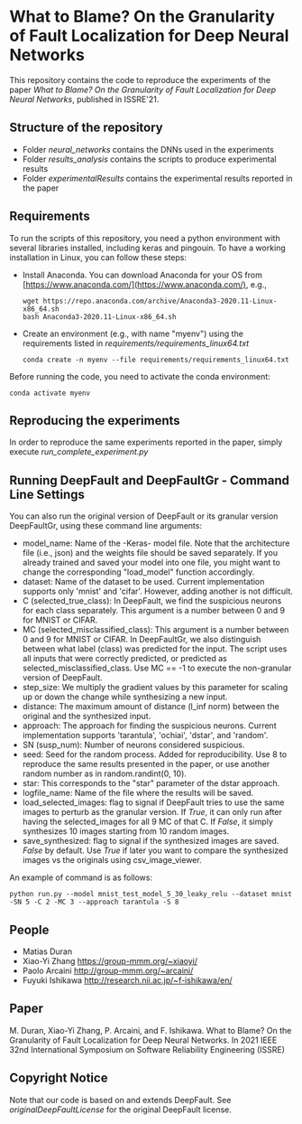 # What to Blame? On the Granularity of Fault Localization for Deep Neural Networks

This repository contains the code to reproduce the experiments of the paper *What to Blame? On the Granularity of Fault Localization for Deep Neural Networks*, published in ISSRE'21.

## Structure of the repository
* Folder *neural_networks* contains the DNNs used in the experiments
* Folder *results_analysis* contains the scripts to produce experimental results
* Folder *experimentalResults* contains the experimental results reported in the paper

## Requirements
To run the scripts of this repository, you need a python environment with several libraries installed, including keras and pingouin. To have a working installation in Linux, you can follow these steps:
* Install Anaconda. You can download Anaconda for your OS from [https://www.anaconda.com/](https://www.anaconda.com/), e.g.,
  ```
  wget https://repo.anaconda.com/archive/Anaconda3-2020.11-Linux-x86_64.sh
  bash Anaconda3-2020.11-Linux-x86_64.sh
  ```
* Create an environment (e.g., with name "myenv") using the requirements listed in *requirements/requirements_linux64.txt*
  ```
  conda create -n myenv --file requirements/requirements_linux64.txt
  ```

Before running the code, you need to activate the conda environment:
```
conda activate myenv
```

## Reproducing the experiments
In order to reproduce the same experiments reported in the paper, simply execute *run_complete_experiment.py*

## Running DeepFault and DeepFaultGr - Command Line Settings
You can also run the original version of DeepFault or its granular version DeepFaultGr, using these command line arguments:
* model_name: Name of the -Keras- model file. Note that the architecture file (i.e., json) and the weights file should be saved separately. If you already trained and saved your model into one file, you might want to change the corresponding "load_model" function accordingly.
* dataset: Name of the dataset to be used. Current implementation supports only 'mnist' and 'cifar'. However, adding another is not difficult.
* C (selected_true_class): In DeepFault, we find the suspicious neurons for each class separately. This argument is a number between 0 and 9 for MNIST or CIFAR.
* MC (selected_misclassified_class): This argument is a number between 0 and 9 for MNIST or CIFAR. In DeepFaultGr, we also distinguish between what label (class) was predicted for the input. The script uses all inputs that were correctly predicted, or predicted as selected_misclassified_class. Use MC == -1 to execute the non-granular version of DeepFault.
* step_size: We multiply the gradient values by this parameter for scaling up or down the change while synthesizing a new input.
* distance: The maximum amount of distance (l_inf norm) between the original and the synthesized input.
* approach: The approach for finding the suspicious neurons. Current implementation supports 'tarantula', 'ochiai', 'dstar', and 'random'. 
* SN (susp_num): Number of neurons considered suspicious.
* seed: Seed for the random process. Added for reproducibility. Use 8 to reproduce the same results presented in the paper, or use another random number as in random.randint(0, 10).
* star: This corresponds to the "star" parameter of the dstar approach.
* logfile_name: Name of the file where the results will be saved.
* load_selected_images: flag to signal if DeepFault tries to use the same images to perturb as the granular version. If *True*, it can only run after having the selected_images for all 9 MC of that C. If *False*, it simply synthesizes 10 images starting from 10 random images.
* save_synthesized: flag to signal if the synthesized images are saved. *False* by default. Use *True* if later you want to compare the synthesized images vs the originals using csv_image_viewer.

An example of command is as follows:

``python run.py --model mnist_test_model_5_30_leaky_relu --dataset mnist -SN 5 -C 2 -MC 3 --approach tarantula -S 8``

## People
* Matias Duran
* Xiao-Yi Zhang https://group-mmm.org/~xiaoyi/
* Paolo Arcaini http://group-mmm.org/~arcaini/
* Fuyuki Ishikawa http://research.nii.ac.jp/~f-ishikawa/en/

## Paper
M. Duran, Xiao-Yi Zhang, P. Arcaini, and F. Ishikawa. What to Blame? On the Granularity of Fault Localization for Deep Neural Networks. In 2021 IEEE 32nd International Symposium on Software Reliability Engineering (ISSRE)

## Copyright Notice
Note that our code is based on and extends DeepFault. See *originalDeepFaultLicense* for the original DeepFault license.
